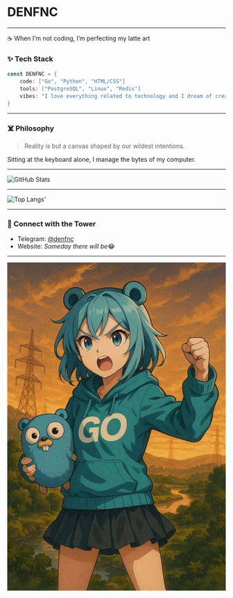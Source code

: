 # DENFNC
---
☕ When I’m not coding, I’m perfecting my latte art
### ✨ Tech Stack

```go
const DENFNC = {
	code: ["Go", "Python", "HTML/CSS"]
	tools: ["PostgreSQL", "Linux", "Redis"]
	vibes: "I love everything related to technology and I dream of creating something great!"
}
```

---

### ☠️ Philosophy

>Reality is but a canvas shaped by our wildest intentions.

Sitting at the keyboard alone, I manage the bytes of my computer.

---

![GitHub Stats](https://github-readme-stats.vercel.app/api?username=DENFNC&show_icons=true&hide_title=true&hide=prs&count_private=true&theme=radical)

---

![Top Langs](https://github-readme-stats.vercel.app/api/top-langs/?username=DENFNC&layout=compact&langs_count=10)'

----
### 🧿 Connect with the Tower

- Telegram: [@denfnc](https://t.me/denfnc)  
- Website: *Someday there will be*😂

---
![Go vibe](https://github.com/DENFNC/DENFNC/blob/main/photo_2025-05-01_19-53-43%20(1).jpg)
